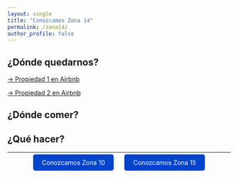```yaml
---
layout: single
title: "Conozcamos Zona 14"
permalink: /zona14/
author_profile: false
---
```


## ¿Dónde quedarnos?

<!-- Aquí puedes insertar una imagen con ![](/ruta/a/la/imagen.jpg) -->

[→ Propiedad 1 en Airbnb](https://www.airbnb.mx/rooms/1430417529159976507?guests=1&adults=1&s=67&unique_share_id=55b947ce-f90f-496e-837d-278edcba250d)

[→ Propiedad 2 en Airbnb](https://www.airbnb.mx/rooms/1383646225075121248?guests=1&adults=1&s=67&unique_share_id=fc8946a4-3ed0-4c21-9fdb-c572b51d4afc)

## ¿Dónde comer?

<!-- Espacio para recomendaciones gastronómicas -->

## ¿Qué hacer?

<!-- Espacio para actividades y atracciones -->

---

<p style="text-align:center;">
  <a href="/zona10/" style="margin: 0 10px; padding: 10px 20px; background-color: #0044cc; color: white; text-decoration: none; border-radius: 5px;">Conozcamos Zona 10</a>
  <a href="/zona15/" style="margin: 0 10px; padding: 10px 20px; background-color: #0044cc; color: white; text-decoration: none; border-radius: 5px;">Conozcamos Zona 15</a>
</p>
